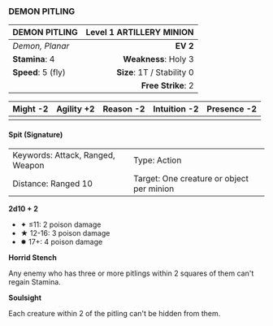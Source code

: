 ### DEMON PITLING

| DEMON PITLING      | **Level 1 ARTILLERY MINION** |
| :----------------- | ---------------------------: |
| *Demon, Planar*    |                     **EV 2** |
| **Stamina**: 4     |         **Weakness**: Holy 3 |
| **Speed**: 5 (fly) |   **Size**: 1T / Stability 0 |
|                    |           **Free Strike**: 2 |

| **Might** -2 | **Agility** +2 | **Reason** -2 | **Intuition** -2 | **Presence** -2 |
| ------------ | -------------- | ------------- | ---------------- | --------------- |
|              |                |               |                  |                 |

#### Spit (Signature)

|                                  |                                           |
| :------------------------------- | :---------------------------------------- |
| Keywords: Attack, Ranged, Weapon | Type: Action                              |
| Distance: Ranged 10              | Target: One creature or object per minion |

**2d10 + 2**

- ✦ ≤11: 2 poison damage
- ★ 12-16: 3 poison damage
- ✸ 17+: 4 poison damage

**Horrid Stench**

Any enemy who has three or more pitlings within 2 squares of them can't regain Stamina.

**Soulsight**

Each creature within 2 of the pitling can't be hidden from them.

